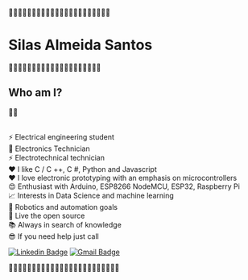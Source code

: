 🚀🚀🚀🚀🚀🚀🚀🚀🚀🚀🚀🚀🚀🚀🚀🚀🚀🚀🚀🚀🚀🚀<h1>Silas Almeida Santos</h1> 🚀🚀🚀🚀🚀🚀🚀🚀🚀🚀🚀🚀🚀🚀🚀🚀🚀🚀🚀🚀

<h2>Who am I?</h2> 🕵️‍♂️

<br/>⚡  Electrical engineering student
<br/>🔋   Electronics Technician
<br/>⚡  Electrotechnical technician
<br/>❤️  I like C / C ++, C #, Python and Javascript
<br/>❤️  I love electronic prototyping with an emphasis on microcontrollers
<br/>😍  Enthusiast with Arduino, ESP8266 NodeMCU, ESP32, Raspberry Pi
<br/>📈  Interests in Data Science and machine learning
<br/>🤖  Robotics and automation goals
<br/>🌟  Live the open source
<br/>📚  Always in search of knowledge
<br/>😎  If you need help just call
<br/>

[![Linkedin Badge](https://img.shields.io/badge/-Silas%20Almeida-6633cc?style=flat-square&logo=Linkedin&logoColor=white&link=https://www.linkedin.com/in/silas-almeida-293491139/)](https://www.linkedin.com/in/silas-almeida-293491139/) 
[![Gmail Badge](https://img.shields.io/badge/-silassanttoss27@gmail.com-6633cc?style=flat-square&logo=Gmail&logoColor=white&link=mailto:silassanttoss27@gmail.com)](mailto:silassanttoss27@gmail.com)

🚀🚀🚀🚀🚀🚀🚀🚀🚀🚀🚀🚀🚀🚀🚀🚀🚀🚀🚀🚀🚀🚀🚀🚀
